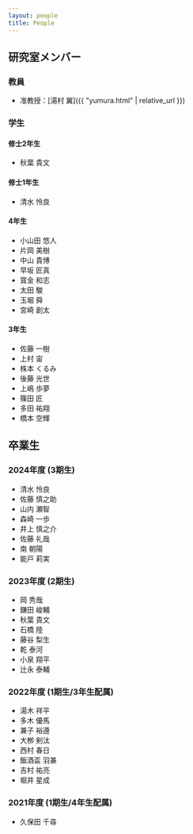 ```yaml
---
layout: people
title: People
---
```


## 研究室メンバー
### 教員
- 准教授：[湯村 翼]({{ "yumura.html" | relative_url }})

### 学生
#### 修士2年生
- 秋葉 貴文

#### 修士1年生
- 清水 怜良

#### 4年生
- 小山田 悠人
- 片岡 美樹
- 中山 貴博
- 早坂 匠真
- 寳金 和志
- 太田 駿
- 玉堀 舜
- 宮崎 創太

#### 3年生
- 佐藤 一樹
- 上村 宙
- 株本 くるみ
- 後藤 光世
- 上嶋 歩夢
- 篠田 匠
- 多田 祐翔
- 橋本 空輝

## 卒業生
### 2024年度 (3期生)
- 清水 怜良
- 佐藤 慎之助
- 山内 瀬智
- 森崎 一歩
- 井上 慎之介
- 佐藤 礼哉
- 南 朝陽
- 能戸 莉実

### 2023年度 (2期生)
- 岡 秀哉
- 鎌田 峻輔
- 秋葉 貴文
- 石橋 陸
- 藤谷 梨生
- 乾 泰河
- 小泉 翔平
- 辻永 泰輔

### 2022年度 (1期生/3年生配属)
- 湯木 祥平
- 多木 優馬
- 兼子 裕遵
- 大栁 剣汰
- 西村 春日
- 飯酒盃 羽兼
- 吉村 祐亮
- 堀井 星成

### 2021年度 (1期生/4年生配属)
- 久保田 千尋
